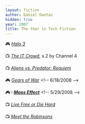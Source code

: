 ```yaml
---
layout: fiction
author: Daniel Dantas
hidden: true
year: 2007
title: The Year in Tech Fiction
---
```


🎮 [_Halo 3_](https://en.wikipedia.org/wiki/Halo_3) <!-- 10/31/2022 -->

📺 [_The IT Crowd_](https://en.wikipedia.org/wiki/List_of_The_IT_Crowd_episodes#Series_2_(2007)), s.2 by Channel 4 <!-- 5/30/2022 -->

📺 [_Aliens vs. Predator: Requiem_](https://en.wikipedia.org/wiki/Aliens_vs._Predator:_Requiem) <!-- 7/26/2008 -->

🎮 [_Gears of War_](https://en.wikipedia.org/wiki/Gears_of_War_(video_game)) <!-- 6/18/2008 -->

🎮✨[***Mass Effect***](https://en.wikipedia.org/wiki/Mass_Effect_(video_game)) <!-- 5/29/2008 -->

📺 [_Live Free or Die Hard_](https://en.wikipedia.org/wiki/Live_Free_or_Die_Hard) <!-- 12/9/2007 -->

📺 [_Meet the Robinsons_](https://en.wikipedia.org/wiki/Meet_the_Robinsons) <!-- 12/5/2007 -->

